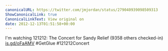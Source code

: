 ```yaml
---
canonicalURL: https://twitter.com/jmjordan/status/279040939098509313
ShowCanonicalLink: true
CanonicalLinkText: View original on
date: 2012-12-13T01:51:58+00:00
---
```

I'm watching 121212: The Concert for Sandy Relief (9358 others checked-in) [is.gd/oFaAMV](http://is.gd/oFaAMV) #GetGlue #121212Concert